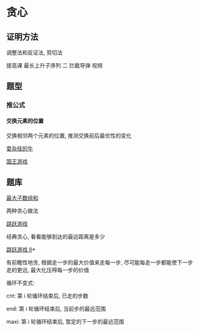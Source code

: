 # 贪心

## 证明方法

调整法和反证法, 剪切法

提高课 最长上升子序列 二 拦截导弹 视频

## 题型

### 推公式

#### 交换元素的位置

交换相邻两个元素的位置, 推测交换前后最优性的变化

[耍杂技的牛](https://www.acwing.com/problem/content/127/)

[国王游戏](https://www.acwing.com/problem/content/description/116/)

## 题库

[最大子数组和](https://leetcode-cn.com/problems/maximum-subarray/)

两种贪心做法

[跳跃游戏](https://leetcode-cn.com/problems/jump-game/)

经典贪心, 看看能够到达的最远距离是多少

[跳跃游戏 II](https://leetcode-cn.com/problems/jump-game-ii/)*

有前瞻性地贪, 根据走一步的最大价值来走每一步, 尽可能每走一步都能使下一步走的更远, 最大化压榨每一步的价值

循环不变式:

cnt: 第 i 轮循环结束后, 已走的步数

end: 第 i 轮循环结束后, 当前步的最远范围

maxi: 第 i 轮循环结束后, 暂定的下一步的最远范围